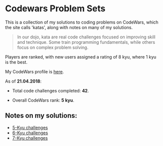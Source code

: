 # Codewars Problem Sets

This is a collection of my solutions to coding problems on CodeWars, which the site calls 'katas', along with notes on many of my solutions.

> In our dojo, kata are real code challenges focused on improving skill and technique. Some train programming fundamentals, while others focus on complex problem solving.

Players are ranked, with new users assigned a rating of 8 kyu, where 1 kyu is the best.

My CodeWars profile is [here](https://www.codewars.com/users/jonosenior).

As of <b>21.04.2018</b>:

* Total code challenges completed: <b>42</b>.

* Overall CodeWars rank: <b>5 kyu</b>.

## Notes on my solutions:

* [5-Kyu challenges](notes-5kyu.md)
* [6-Kyu challenges](notes-6kyu.md)
* [7-Kyu challenges](notes-7kyu.md)
